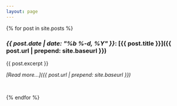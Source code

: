 ```yaml
---
layout: page
---
```


{% for post in site.posts %}
### *{{ post.date | date: "%b %-d, %Y" }}*: [{{ post.title }}]({{ post.url | prepend: site.baseurl }})

{{ post.excerpt }}

*[Read more...]({{ post.url | prepend: site.baseurl }})*

<br/>

{% endfor %}

